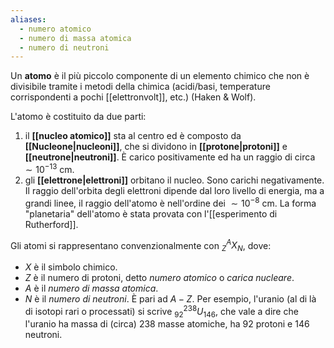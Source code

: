 ```yaml
---
aliases:
  - numero atomico
  - numero di massa atomica
  - numero di neutroni
---
```

Un **atomo** è il più piccolo componente di un elemento chimico che non è divisibile tramite i metodi della chimica (acidi/basi, temperature corrispondenti a pochi [[elettronvolt]], etc.) (Haken & Wolf).

L'atomo è costituito da due parti:
1. il **[[nucleo atomico]]** sta al centro ed è composto da **[[Nucleone|nucleoni]]**, che si dividono in **[[protone|protoni]]** e **[[neutrone|neutroni]]**. È carico positivamente ed ha un raggio di circa $\sim10^{-13}$ cm.
2. gli **[[elettrone|elettroni]]** orbitano il nucleo. Sono carichi negativamente. Il raggio dell'orbita degli elettroni dipende dal loro livello di energia, ma a grandi linee, il raggio dell'atomo è nell'ordine dei $\sim10^{-8}$ cm.
La forma "planetaria" dell'atomo è stata provata con l'[[esperimento di Rutherford]].

Gli atomi si rappresentano convenzionalmente con $_{Z}^{A}X_{N}$, dove:
- $X$ è il simbolo chimico.
- $Z$ è il numero di protoni, detto *numero atomico* o *carica nucleare*.
- $A$ è il *numero di massa atomica*.
- $N$ è il *numero di neutroni*. È pari ad $A - Z$.
Per esempio, l'uranio (al di là di isotopi rari o processati) si scrive $_{92}^{238}U_{146}$, che vale a dire che l'uranio ha massa di (circa) 238 masse atomiche, ha 92 protoni e 146 neutroni.